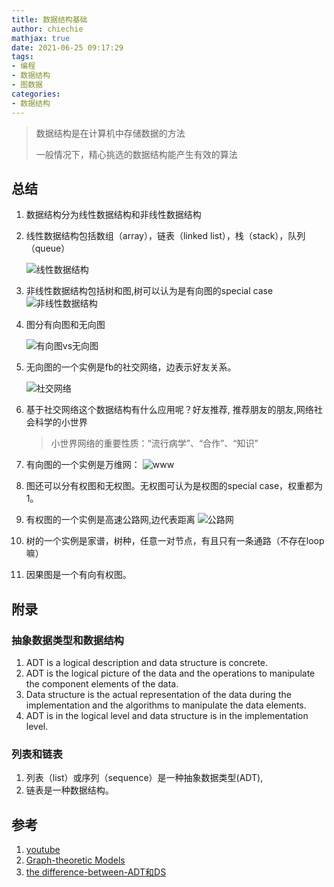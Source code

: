 ```yaml
---
title: 数据结构基础
author: chiechie
mathjax: true
date: 2021-06-25 09:17:29
tags:
- 编程
- 数据结构
- 图数据
categories: 
- 数据结构
---
```


> 数据结构是在计算机中存储数据的方法
> 
> 一般情况下，精心挑选的数据结构能产生有效的算法


## 总结 


1. 数据结构分为线性数据结构和非线性数据结构
2. 线性数据结构包括数组（array），链表（linked list），栈（stack），队列（queue）
   
    ![线性数据结构](b3728c27302a8548fe9e8a87e619ca83.png)
3. 非线性数据结构包括树和图,树可以认为是有向图的special case
    ![非线性数据结构](e6d5a8d9a75587abe612dfef9abffc01.png)
   
4. 图分有向图和无向图
   
    ![有向图vs无向图](18c651092d22c7204021d10a5a79b0ff.png)
5. 无向图的一个实例是fb的社交网络，边表示好友关系。
   
    ![社交网络](f3fc896014d62fb1ec1c96c93210f7ff.png)
6. 基于社交网络这个数据结构有什么应用呢？好友推荐, 推荐朋友的朋友,网络社会科学的小世界

    > 小世界网络的重要性质：“流行病学”、“合作”、“知识”
   
7. 有向图的一个实例是万维网：
    ![www](b9b97250ce6e998045dcbb0d5b379724.png)

8. 图还可以分有权图和无权图。无权图可认为是权图的special case，权重都为1。
9. 有权图的一个实例是高速公路网,边代表距离
    ![公路网](5b81b50b2d2b048ed3188b71af85a02f.png)
10. 树的一个实例是家谱，树种，任意一对节点，有且只有一条通路（不存在loop嘛）
11. 因果图是一个有向有权图。


## 附录

### 抽象数据类型和数据结构

1. ADT is a logical description and data structure is concrete. 
2. ADT is the logical picture of the data and the operations to manipulate the component elements of the data. 
3. Data structure is the actual representation of the data during the implementation and the algorithms to manipulate the data elements. 
4. ADT is in the logical level and data structure is in the implementation level.



### 列表和链表

1. 列表（list）或序列（sequence）是一种抽象数据类型(ADT), 
2. 链表是一种数据结构。

## 参考

1. [youtube](https://www.youtube.com/watch?v=gXgEDyodOJU)
2. [Graph-theoretic Models](https://www.youtube.com/watch?v=V_TulH374hw)
3. [the difference-between-ADT和DS](https://stackoverflow.com/questions/13965757/what-is-the-difference-between-an-abstract-data-typeadt-and-a-data-structure)